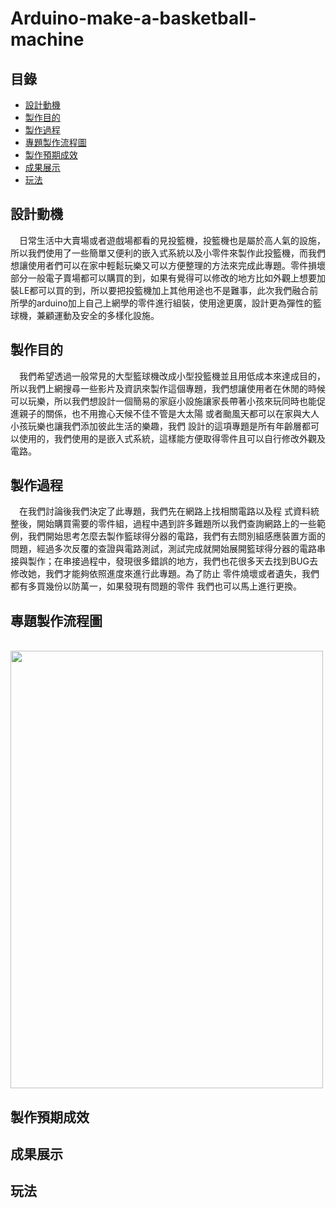 # Arduino-make-a-basketball-machine
## 目錄
 - [設計動機](#設計動機)
 - [製作目的](#製作目的)
 - [製作過程](#製作過程)
 - [專題製作流程圖](#專題製作流程圖)
 - [製作預期成效](#製作預期成效)
 - [成果展示](#成果展示)
 - [玩法](#玩法)  
## 設計動機
&emsp;日常生活中大賣場或者遊戲場都看的見投籃機，投籃機也是屬於高人氣的設施，所以我們使用了一些簡單又便利的嵌入式系統以及小零件來製作此投籃機，而我們想讓使用者們可以在家中輕鬆玩樂又可以方便整理的方法來完成此專題。零件損壞部分一般電子賣場都可以購買的到，如果有覺得可以修改的地方比如外觀上想要加裝LE都可以買的到，所以要把投籃機加上其他用途也不是難事，此次我們融合前所學的arduino加上自己上網學的零件進行組裝，使用途更廣，設計更為彈性的籃球機，兼顧運動及安全的多樣化設施。
## 製作目的
&emsp;我們希望透過一般常見的大型籃球機改成小型投籃機並且用低成本來達成目的，所以我們上網搜尋一些影片及資訊來製作這個專題，我們想讓使用者在休閒的時候可以玩樂，所以我們想設計一個簡易的家庭小設施讓家長帶著小孩來玩同時也能促進親子的關係，也不用擔心天候不佳不管是大太陽 或者颱風天都可以在家與大人小孩玩樂也讓我們添加彼此生活的樂趣，我們 設計的這項專題是所有年齡層都可以使用的，我們使用的是嵌入式系統，這樣能方便取得零件且可以自行修改外觀及電路。
## 製作過程
&emsp;在我們討論後我們決定了此專題，我們先在網路上找相關電路以及程 式資料統整後，開始購買需要的零件組，過程中遇到許多難題所以我們查詢網路上的一些範例，我們開始思考怎麼去製作籃球得分器的電路，我們有去問別組感應裝置方面的問題，經過多次反覆的查證與電路測試，測試完成就開始展開籃球得分器的電路串接與製作；在串接過程中，發現很多錯誤的地方，我們也花很多天去找到BUG去修改她，我們才能夠依照進度來進行此專題。為了防止 零件燒壞或者遺失，我們都有多買幾份以防萬一，如果發現有問題的零件 我們也可以馬上進行更換。
## 專題製作流程圖
&emsp;&emsp;<img src="https://github.com/csiemichelin/Implementation-of-a-Lexical-Analyzer/blob/main/flex.PNG" width="500" height="700">
## 製作預期成效
## 成果展示
## 玩法
